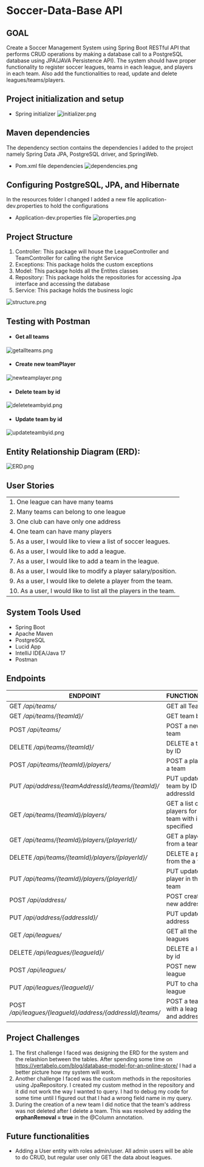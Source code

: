 # Soccer-Data-Base API

## GOAL

Create a Soccer Management System using Spring Boot RESTful API that performs CRUD operations by making a database call to a PostgreSQL database using JPA(JAVA Persistence API). The system should have proper functionality to register soccer leagues, teams in each league, and players in each team. Also add the functionalities to read, update and delete leagues/teams/players. 


## Project initialization and setup
- Spring initializer
![initializer.png](images/initializer.png)
## Maven dependencies
The dependency section contains the dependencies I added to the project namely Spring Data JPA, PostgreSQL driver, and SpringWeb.
- Pom.xml file dependencies
![dependencies.png](images/dependencies.png)

## Configuring PostgreSQL, JPA, and Hibernate
In the resources folder I changed I added a new file application-dev.properties to hold the configurations
- Application-dev.properties file
![properties.png](images/properties.png)

## Project Structure
1.  Controller: This package will house the LeagueController and TeamController for calling the right Service
2.  Exceptions: This package holds the custom exceptions
3.  Model: This package holds all the Entites classes
4.  Repository: This package holds the repositories for accessing Jpa interface and accessing the database
5.  Service: This package holds the business logic

![structure.png](images/structure.png)

## Testing with Postman 
- #### Get all teams

![getallteams.png](images/getallteams.png)

- #### Create new teamPlayer
![newteamplayer.png](images/newteamplayer.png)

- #### Delete team by id
![deleteteambyid.png](images/deleteteambyid.png)

- #### Update team by id
![updateteambyid.png](images/updateteambyid.png)
## Entity Relationship Diagram (ERD):

![ERD.png](images/ERD.png)

## User Stories

| |
| --- |
|1. One league can have many teams
|2. Many teams can belong to one league
|3. One club can have only one address
|4. One team can have many players
|5. As a user, I would like to view a list of soccer leagues.
|6. As a user, I would like to add a league.
|7. As a user, I would like to add a team in the league.
|8. As a user, I would like to modify a player salary/position.
|9. As a user, I would like to delete a player from the team.
|10. As a user, I would like to list all the players in the team.

## System Tools Used

- Spring Boot
- Apache Maven
- PostgreSQL
- Lucid App
- IntelliJ IDEA/Java 17
- Postman

## Endpoints

| ENDPOINT | FUNCTIONALITY |
| --- | :--- |
| GET _/api/teams/_ | GET all Teams
| GET _/api/teams/{teamId}/_ | GET team by ID
| POST _/api/teams/_ | POST a new team
| DELETE _/api/teams/{teamId}/_ | DELETE a team by ID
| POST _/api/teams/{teamId}/players/_ | POST a player in a team
| PUT _/api/address/{teamAddressId}/teams/{teamId}/_ | PUT update a team by ID and addressId
| GET _/api/teams/{teamId}/players/_ | GET a list of players for the team with id specified
| GET _/api/teams/{teamId}/players/{playerId}/_ | GET a player from a team
| DELETE _/api/teams/{teamId}/players/{playerId}/_ | DELETE a player from the a team
| PUT _/api/teams/{teamId}/players/{playerId}/_ | PUT update a player in the team
| POST _/api/address/_ | POST create a new address
| PUT _/api/address/{addressId}/_ | PUT update an address
| GET _/api/leagues/_ | GET all the leagues
| DELETE _/api/leagues/{leagueId}/_ | DELETE a league by id
| POST _/api/leagues/_ | POST new league
| PUT _/api/leagues/{leagueId}/_ | PUT to change a league
| POST _/api/leagues/{leagueId}/address/{addressId}/teams/_ | POST a team with a league id and address id

## Project Challenges
1. The first challenge I faced was designing the ERD for the system and the relashion between the tables. After spending some time on https://vertabelo.com/blog/database-model-for-an-online-store/ I had a better picture how my system will work.
2. Another challenge I faced was the custom methods in the repositories using JpaRepository. I created my custom method in the  repository and it did not work the way I wanted to query. I had to debug my code for some time until I figured out that I had a wrong field name in my query.
3. During the creation of a new team I did notice that the team's address was not deleted after I delete a team. This was resolved by adding the **orphanRemoval = true** in the @Column annotation. 

## Future functionalities
- Adding a User entity with roles admin/user. All admin users will be able to do CRUD, but regular user only GET the data about leagues.